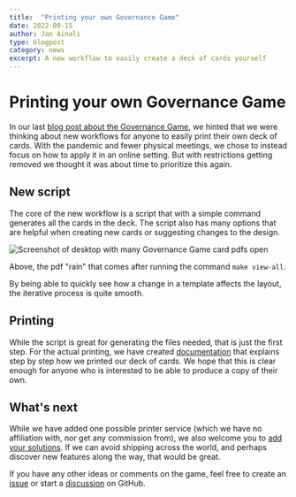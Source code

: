 ```yaml
---
title:  "Printing your own Governance Game"
date: 2022-09-15
author: Jan Ainali
type: blogpost
category: news
excerpt: A new workflow to easily create a deck of cards yourself
---
```


# Printing your own Governance Game

In our last [blog post about the Governance Game](https://blog.publiccode.net/news/2020/03/17/a-look-at-our-codebase-governance-game.html), we hinted that we were thinking about new workflows for anyone to easily print their own deck of cards.
With the pandemic and fewer physical meetings, we chose to instead focus on how to apply it in an online setting.
But with restrictions getting removed we thought it was about time to prioritize this again.

## New script

The core of the new workflow is a script that with a simple command generates all the cards in the deck.
The script also has many options that are helpful when creating new cards or suggesting changes to the design.

![Screenshot of desktop with many Governance Game card pdfs open]({{site.url}}/assets/pdf-rain.png)

Above, the pdf "rain" that comes after running the command `make view-all`.

By being able to quickly see how a change in a template affects the layout, the iterative process is quite smooth.

## Printing

While the script is great for generating the files needed, that is just the first step.
For the actual printing, we have created [documentation](https://github.com/publiccodenet/governance-game/blob/develop/PRINTING.md) that explains step by step how we printed our deck of cards.
We hope that this is clear enough for anyone who is interested to be able to produce a copy of their own.

## What's next

While we have added one possible printer service (which we have no affiliation with, nor get any commission from), we also welcome you to [add your solutions](https://github.com/publiccodenet/governance-game/blob/develop/CONTRIBUTING.md#adding-a-printing-process).
If we can avoid shipping across the world, and perhaps discover new features along the way, that would be great.

If you have any other ideas or comments on the game, feel free to create an [issue](https://github.com/publiccodenet/governance-game/issues/new) or start a [discussion](https://github.com/publiccodenet/governance-game/discussions) on GitHub.
